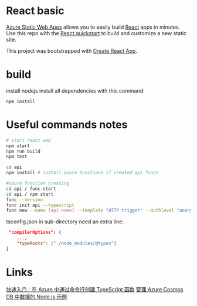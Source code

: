 # React basic

[Azure Static Web Apps](https://docs.microsoft.com/azure/static-web-apps/overview) allows you to easily build [React](https://reactjs.org/) apps in minutes. Use this repo with the [React quickstart](https://docs.microsoft.com/azure/static-web-apps/getting-started?tabs=react) to build and customize a new static site.

This project was bootstrapped with [Create React App](https://github.com/facebook/create-react-app).

# build
 install nodejs
 install all dependencies with this command:
 ```
 npm install
 ```

# Useful commands notes
```bash
# start react web
npm start 
npm run build
npm test

cd api
npm install # install azure functions if created api funcs

#azure function creating
cd api / func start
cd api / npm start
func --version
func init api --typescript
func new --name [api-name] --template "HTTP trigger" --authlevel "anonymous"
```

tsconfig.json in sub-directory need an extra line:
```json
 "compilerOptions": {
    ...,
    "typeRoots": ["./node_modules/@types"]
}
```

# Links
[快速入门：在 Azure 中通过命令行创建 TypeScript 函数](https://learn.microsoft.com/zh-cn/azure/azure-functions/create-first-function-cli-typescript?tabs=azure-powershell%2Cbrowser)
[管理 Azure Cosmos DB 中数据的 Node.js 示例](https://learn.microsoft.com/zh-cn/azure/cosmos-db/sql/sql-api-nodejs-samples)